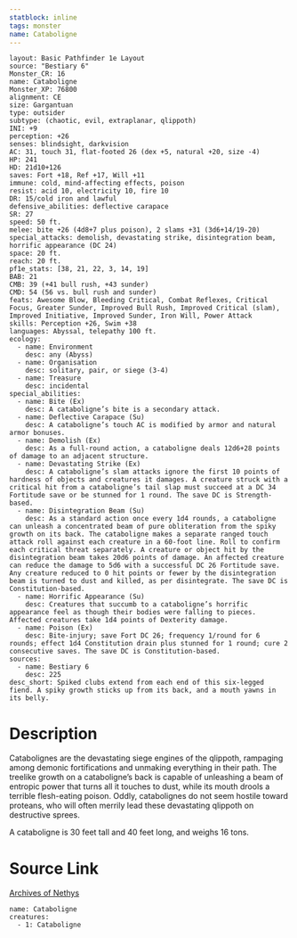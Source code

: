 ```yaml
---
statblock: inline
tags: monster
name: Cataboligne
---
```

```statblock
layout: Basic Pathfinder 1e Layout
source: "Bestiary 6"
Monster_CR: 16
name: Cataboligne
Monster_XP: 76800
alignment: CE
size: Gargantuan
type: outsider
subtype: (chaotic, evil, extraplanar, qlippoth)
INI: +9
perception: +26
senses: blindsight, darkvision
AC: 31, touch 31, flat-footed 26 (dex +5, natural +20, size -4)
HP: 241
HD: 21d10+126
saves: Fort +18, Ref +17, Will +11
immune: cold, mind-affecting effects, poison
resist: acid 10, electricity 10, fire 10
DR: 15/cold iron and lawful
defensive_abilities: deflective carapace
SR: 27
speed: 50 ft.
melee: bite +26 (4d8+7 plus poison), 2 slams +31 (3d6+14/19-20)
special_attacks: demolish, devastating strike, disintegration beam, horrific appearance (DC 24)
space: 20 ft.
reach: 20 ft.
pf1e_stats: [38, 21, 22, 3, 14, 19]
BAB: 21
CMB: 39 (+41 bull rush, +43 sunder)
CMD: 54 (56 vs. bull rush and sunder)
feats: Awesome Blow, Bleeding Critical, Combat Reflexes, Critical Focus, Greater Sunder, Improved Bull Rush, Improved Critical (slam), Improved Initiative, Improved Sunder, Iron Will, Power Attack
skills: Perception +26, Swim +38
languages: Abyssal, telepathy 100 ft.
ecology:
  - name: Environment
    desc: any (Abyss)
  - name: Organisation
    desc: solitary, pair, or siege (3-4)
  - name: Treasure
    desc: incidental
special_abilities:
  - name: Bite (Ex)
    desc: A cataboligne’s bite is a secondary attack.
  - name: Deflective Carapace (Su)
    desc: A cataboligne’s touch AC is modified by armor and natural armor bonuses.
  - name: Demolish (Ex)
    desc: As a full-round action, a cataboligne deals 12d6+28 points of damage to an adjacent structure.
  - name: Devastating Strike (Ex)
    desc: A cataboligne’s slam attacks ignore the first 10 points of hardness of objects and creatures it damages. A creature struck with a critical hit from a cataboligne’s tail slap must succeed at a DC 34 Fortitude save or be stunned for 1 round. The save DC is Strength-based.
  - name: Disintegration Beam (Su)
    desc: As a standard action once every 1d4 rounds, a cataboligne can unleash a concentrated beam of pure obliteration from the spiky growth on its back. The cataboligne makes a separate ranged touch attack roll against each creature in a 60-foot line. Roll to confirm each critical threat separately. A creature or object hit by the disintegration beam takes 20d6 points of damage. An affected creature can reduce the damage to 5d6 with a successful DC 26 Fortitude save. Any creature reduced to 0 hit points or fewer by the disintegration beam is turned to dust and killed, as per disintegrate. The save DC is Constitution-based.
  - name: Horrific Appearance (Su)
    desc: Creatures that succumb to a cataboligne’s horrific appearance feel as though their bodies were falling to pieces. Affected creatures take 1d4 points of Dexterity damage.
  - name: Poison (Ex)
    desc: Bite-injury; save Fort DC 26; frequency 1/round for 6 rounds; effect 1d4 Constitution drain plus stunned for 1 round; cure 2 consecutive saves. The save DC is Constitution-based.
sources:
  - name: Bestiary 6
    desc: 225
desc_short: Spiked clubs extend from each end of this six-legged fiend. A spiky growth sticks up from its back, and a mouth yawns in its belly.
```
# Description
Catabolignes are the devastating siege engines of the qlippoth, rampaging among demonic fortifications and unmaking everything in their path. The treelike growth on a cataboligne’s back is capable of unleashing a beam of entropic power that turns all it touches to dust, while its mouth drools a terrible flesh-eating poison. Oddly, catabolignes do not seem hostile toward proteans, who will often merrily lead these devastating qlippoth on destructive sprees. 

A cataboligne is 30 feet tall and 40 feet long, and weighs 16 tons.
# Source Link
[Archives of Nethys](https://aonprd.com/MonsterDisplay.aspx?ItemName=Cataboligne)
```encounter-table
name: Cataboligne
creatures:
  - 1: Cataboligne
```
